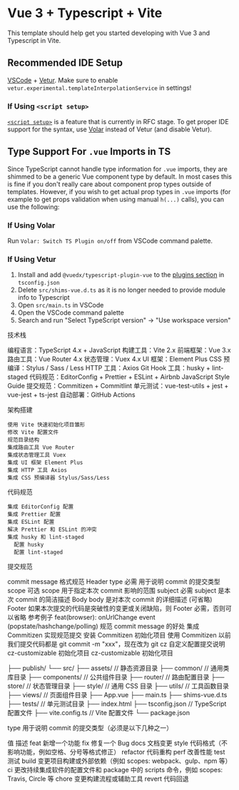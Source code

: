 # Vue 3 + Typescript + Vite

This template should help get you started developing with Vue 3 and Typescript in Vite.

## Recommended IDE Setup

[VSCode](https://code.visualstudio.com/) + [Vetur](https://marketplace.visualstudio.com/items?itemName=octref.vetur). Make sure to enable `vetur.experimental.templateInterpolationService` in settings!

### If Using `<script setup>`

[`<script setup>`](https://github.com/vuejs/rfcs/pull/227) is a feature that is currently in RFC stage. To get proper IDE support for the syntax, use [Volar](https://marketplace.visualstudio.com/items?itemName=johnsoncodehk.volar) instead of Vetur (and disable Vetur).

## Type Support For `.vue` Imports in TS

Since TypeScript cannot handle type information for `.vue` imports, they are shimmed to be a generic Vue component type by default. In most cases this is fine if you don't really care about component prop types outside of templates. However, if you wish to get actual prop types in `.vue` imports (for example to get props validation when using manual `h(...)` calls), you can use the following:

### If Using Volar

Run `Volar: Switch TS Plugin on/off` from VSCode command palette.

### If Using Vetur

1. Install and add `@vuedx/typescript-plugin-vue` to the [plugins section](https://www.typescriptlang.org/tsconfig#plugins) in `tsconfig.json`
2. Delete `src/shims-vue.d.ts` as it is no longer needed to provide module info to Typescript
3. Open `src/main.ts` in VSCode
4. Open the VSCode command palette
5. Search and run "Select TypeScript version" -> "Use workspace version"

技术栈

编程语言：TypeScript 4.x + JavaScript
构建工具：Vite 2.x
前端框架：Vue 3.x
路由工具：Vue Router 4.x
状态管理：Vuex 4.x
UI 框架：Element Plus
CSS 预编译：Stylus / Sass / Less
HTTP 工具：Axios
Git Hook 工具：husky + lint-staged
代码规范：EditorConfig + Prettier + ESLint + Airbnb JavaScript Style Guide
提交规范：Commitizen + Commitlint
单元测试：vue-test-utils + jest + vue-jest + ts-jest
自动部署：GitHub Actions

架构搭建

    使用 Vite 快速初始化项目雏形
    修改 Vite 配置文件
    规范目录结构
    集成路由工具 Vue Router
    集成状态管理工具 Vuex
    集成 UI 框架 Element Plus
    集成 HTTP 工具 Axios
    集成 CSS 预编译器 Stylus/Sass/Less

代码规范

    集成 EditorConfig 配置
    集成 Prettier 配置
    集成 ESLint 配置
    解决 Prettier 和 ESLint 的冲突
    集成 husky 和 lint-staged
      配置 husky
      配置 lint-staged

提交规范

commit message 格式规范
  Header
    type    必需    用于说明 commit 的提交类型
    scope   可选    scope 用于指定本次 commit 影响的范围
    subject 必需    subject 是本次 commit 的简洁描述
  Body      body 是对本次 commit 的详细描述 (可省略)              
  Footer    如果本次提交的代码是突破性的变更或关闭缺陷，则 Footer 必需，否则可以省略
  参考例子   feat(browser): onUrlChange event (popstate/hashchange/polling)
  规范 commit message 的好处 
  集成 Commitizen 实现规范提交
    安装 Commitizen
    初始化项目
    使用 Commitizen   以前我们提交代码都是 git commit -m "xxx"，现在改为 git cz
    自定义配置提交说明
      cz-customizable 初始化项目
      cz-customizable 初始化项目











├── publish/
└── src/
├── assets/ // 静态资源目录
├── common/ // 通用类库目录
├── components/ // 公共组件目录
├── router/ // 路由配置目录
├── store/ // 状态管理目录
├── style/ // 通用 CSS 目录
├── utils/ // 工具函数目录
├── views/ // 页面组件目录
├── App.vue
├── main.ts
├── shims-vue.d.ts
├── tests/ // 单元测试目录
├── index.html
├── tsconfig.json // TypeScript 配置文件
├── vite.config.ts // Vite 配置文件
└── package.json




type 用于说明 commit 的提交类型（必须是以下几种之一）


值        描述
feat      新增一个功能
fix       修复一个 Bug
docs      文档变更
style     代码格式（不影响功能，例如空格、分号等格式修正）
refactor  代码重构
perf      改善性能
test      测试
build     变更项目构建或外部依赖（例如 scopes: webpack、gulp、npm 等）
ci        更改持续集成软件的配置文件和 package 中的 scripts 命令，例如 scopes: Travis, Circle 等
chore     变更构建流程或辅助工具
revert    代码回退
